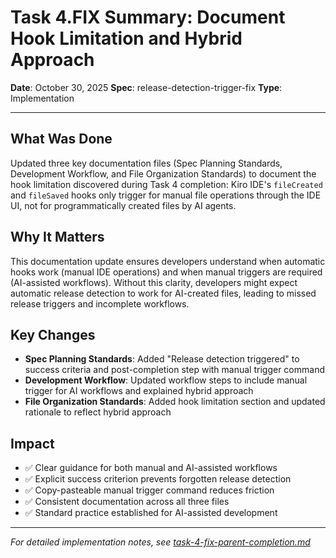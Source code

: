 # Task 4.FIX Summary: Document Hook Limitation and Hybrid Approach

**Date**: October 30, 2025
**Spec**: release-detection-trigger-fix
**Type**: Implementation

---

## What Was Done

Updated three key documentation files (Spec Planning Standards, Development Workflow, and File Organization Standards) to document the hook limitation discovered during Task 4 completion: Kiro IDE's `fileCreated` and `fileSaved` hooks only trigger for manual file operations through the IDE UI, not for programmatically created files by AI agents.

## Why It Matters

This documentation update ensures developers understand when automatic hooks work (manual IDE operations) and when manual triggers are required (AI-assisted workflows). Without this clarity, developers might expect automatic release detection to work for AI-created files, leading to missed release triggers and incomplete workflows.

## Key Changes

- **Spec Planning Standards**: Added "Release detection triggered" to success criteria and post-completion step with manual trigger command
- **Development Workflow**: Updated workflow steps to include manual trigger for AI workflows and explained hybrid approach
- **File Organization Standards**: Added hook limitation section and updated rationale to reflect hybrid approach

## Impact

- ✅ Clear guidance for both manual and AI-assisted workflows
- ✅ Explicit success criterion prevents forgotten release detection
- ✅ Copy-pasteable manual trigger command reduces friction
- ✅ Consistent documentation across all three files
- ✅ Standard practice established for AI-assisted development

---

*For detailed implementation notes, see [task-4-fix-parent-completion.md](../../../.kiro/specs/release-detection-trigger-fix/completion/task-4-fix-parent-completion.md)*
